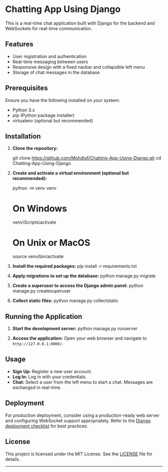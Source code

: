 # Chatting App Using Django

This is a real-time chat application built with Django for the backend and WebSockets for real-time communication.

## Features

- User registration and authentication
- Real-time messaging between users
- Responsive design with a fixed navbar and collapsible left menu
- Storage of chat messages in the database

## Prerequisites

Ensure you have the following installed on your system:

- Python 3.x
- pip (Python package installer)
- virtualenv (optional but recommended)

## Installation

1. **Clone the repository:**

   git clone https://github.com/Mohdtsf/Chatting-App-Using-Django.git
   cd Chatting-App-Using-Django

2. **Create and activate a virtual environment (optional but recommended):**

   python -m venv venv

   # On Windows

   venv\Scripts\activate

   # On Unix or MacOS

   source venv/bin/activate

3. **Install the required packages:** pip install -r requirements.txt

4. **Apply migrations to set up the database:** python manage.py migrate

5. **Create a superuser to access the Django admin panel:** python manage.py createsuperuser

6. **Collect static files:** python manage.py collectstatic

## Running the Application

1. **Start the development server:** python manage.py runserver

2. **Access the application:** Open your web browser and navigate to `http://127.0.0.1:8000/`.

## Usage

- **Sign Up:** Register a new user account.
- **Log In:** Log in with your credentials.
- **Chat:** Select a user from the left menu to start a chat. Messages are exchanged in real-time.

## Deployment

For production deployment, consider using a production-ready web server and configuring WebSocket support appropriately. Refer to the [Django deployment checklist](https://docs.djangoproject.com/en/stable/howto/deployment/checklist/) for best practices.

## License

This project is licensed under the MIT License. See the [LICENSE](LICENSE) file for details.

---
